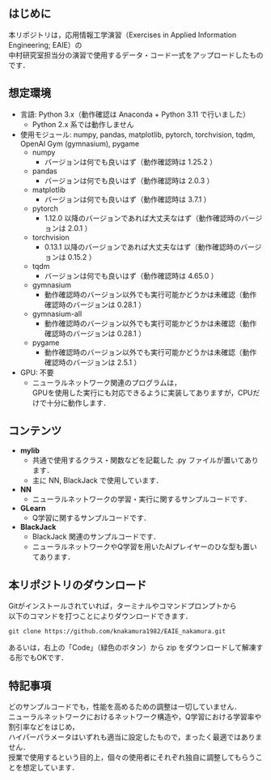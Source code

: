 ## はじめに
本リポジトリは，応用情報工学演習（Exercises in Applied Information Engineering; EAIE）の  
中村研究室担当分の演習で使用するデータ・コード一式をアップロードしたものです．

## 想定環境
- 言語: Python 3.x（動作確認は Anaconda + Python 3.11 で行いました）
  - Python 2.x 系では動作しません
- 使用モジュール: numpy, pandas, matplotlib, pytorch, torchvision, tqdm, OpenAI Gym (gymnasium), pygame
  - numpy
    - バージョンは何でも良いはず（動作確認時は 1.25.2 ）
  - pandas
    - バージョンは何でも良いはず（動作確認時は 2.0.3 ）
  - matplotlib
    - バージョンは何でも良いはず（動作確認時は 3.7.1 ）
  - pytorch
    - 1.12.0 以降のバージョンであれば大丈夫なはず（動作確認時のバージョンは 2.0.1 ）
  - torchvision
    - 0.13.1 以降のバージョンであれば大丈夫なはず（動作確認時のバージョンは 0.15.2 ）
  - tqdm
    - バージョンは何でも良いはず（動作確認時は 4.65.0 ）
  - gymnasium
    - 動作確認時のバージョン以外でも実行可能かどうかは未確認（動作確認時のバージョンは 0.28.1 ）
  - gymnasium-all
    - 動作確認時のバージョン以外でも実行可能かどうかは未確認（動作確認時のバージョンは 0.28.1 ）
  - pygame
    - 動作確認時のバージョン以外でも実行可能かどうかは未確認（動作確認時のバージョンは 2.5.1 ）
- GPU: 不要
  - ニューラルネットワーク関連のプログラムは，  
  GPUを使用した実行にも対応できるように実装してありますが，CPUだけで十分に動作します．

## コンテンツ
- **mylib**
  - 共通で使用するクラス・関数などを記載した .py ファイルが置いてあります．
  - 主に NN, BlackJack で使用しています．
- **NN**
  - ニューラルネットワークの学習・実行に関するサンプルコードです．
- **GLearn**
  - Q学習に関するサンプルコードです． 
- **BlackJack**
  - BlackJack 関連のサンプルコードです．
  - ニューラルネットワークやQ学習を用いたAIプレイヤーのひな型も置いてあります．

## 本リポジトリのダウンロード

Gitがインストールされていれば，ターミナルやコマンドプロンプトから  
以下のコマンドを打つことによりダウンロードできます．
```
git clone https://github.com/knakamura1982/EAIE_nakamura.git
```

あるいは，右上の「Code」（緑色のボタン）から zip をダウンロードして解凍する形でもOKです．

## 特記事項
どのサンプルコードでも，性能を高めるための調整は一切していません．  
ニューラルネットワークにおけるネットワーク構造や，Q学習における学習率や割引率などをはじめ，  
ハイパーパラメータはいずれも適当に設定したもので，まったく最適ではありません．  
授業で使用するという目的上，個々の使用者にそれぞれ独自に調整してもらうことを想定しています．
